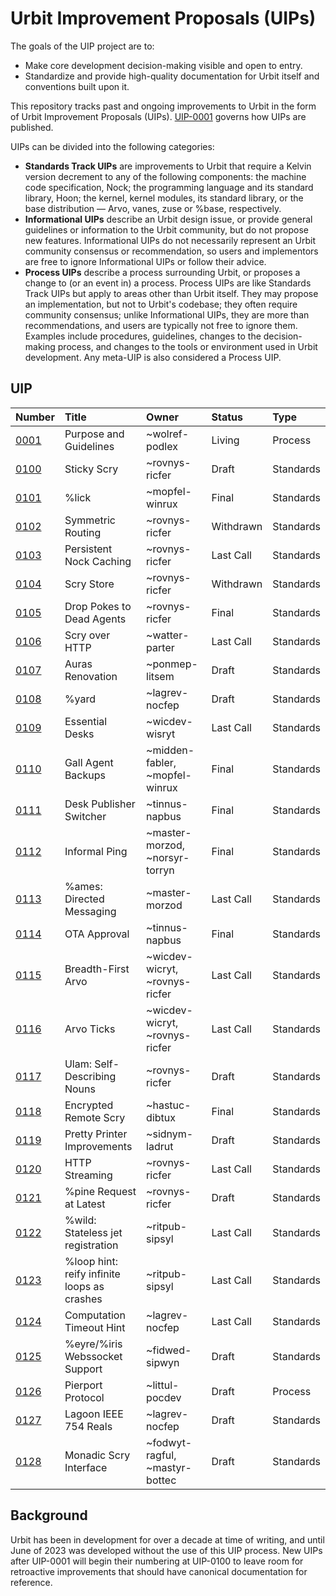 # Urbit Improvement Proposals (UIPs)

The goals of the UIP project are to:

- Make core development decision-making visible and open to entry.
- Standardize and provide high-quality documentation for Urbit itself and conventions built upon it.

This repository tracks past and ongoing improvements to Urbit in the form of Urbit Improvement Proposals (UIPs). [UIP-0001](./UIPS/UIP-0001.md) governs how UIPs are published.

UIPs can be divided into the following categories:

- **Standards Track UIPs** are improvements to Urbit that require a Kelvin version decrement to any of the following components: the machine code specification, Nock; the programming language and its standard library, Hoon; the kernel, kernel modules, its standard library, or the base distribution &mdash; Arvo, vanes, zuse or %base, respectively.
- **Informational UIPs** describe an Urbit design issue, or provide general guidelines or information to the Urbit community, but do not propose new features. Informational UIPs do not necessarily represent an Urbit community consensus or recommendation, so users and implementors are free to ignore Informational UIPs or follow their advice.
- **Process UIPs** describe a process surrounding Urbit, or proposes a change to (or an event in) a process. Process UIPs are like Standards Track UIPs but apply to areas other than Urbit itself. They may propose an implementation, but not to Urbit's codebase; they often require community consensus; unlike Informational UIPs, they are more than recommendations, and users are typically not free to ignore them. Examples include procedures, guidelines, changes to the decision-making process, and changes to the tools or environment used in Urbit development. Any meta-UIP is also considered a Process UIP.

## UIP

| Number                     | Title                     | Owner                          | Status    | Type      |
|:---------------------------|:--------------------------|:-------------------------------|:----------|:----------|
| [0001](./UIPS/UIP-0001.md) | Purpose and Guidelines    | ~wolref-podlex                 | Living    | Process   |
| [0100](./UIPS/UIP-0100.md) | Sticky Scry               | ~rovnys-ricfer                 | Draft     | Standards |
| [0101](./UIPS/UIP-0101.md) | %lick                     | ~mopfel-winrux                 | Final     | Standards |
| [0102](./UIPS/UIP-0102.md) | Symmetric Routing         | ~rovnys-ricfer                 | Withdrawn | Standards |
| [0103](./UIPS/UIP-0103.md) | Persistent Nock Caching   | ~rovnys-ricfer                 | Last Call | Standards |
| [0104](./UIPS/UIP-0104.md) | Scry Store                | ~rovnys-ricfer                 | Withdrawn | Standards |
| [0105](./UIPS/UIP-0105.md) | Drop Pokes to Dead Agents | ~rovnys-ricfer                 | Final     | Standards |
| [0106](./UIPS/UIP-0106.md) | Scry over HTTP            | ~watter-parter                 | Last Call | Standards |
| [0107](./UIPS/UIP-0107.md) | Auras Renovation          | ~ponmep-litsem                 | Draft     | Standards |
| [0108](./UIPS/UIP-0108.md) | %yard                     | ~lagrev-nocfep                 | Draft     | Standards |
| [0109](./UIPS/UIP-0109.md) | Essential Desks           | ~wicdev-wisryt                 | Last Call | Standards |
| [0110](./UIPS/UIP-0110.md) | Gall Agent Backups        | ~midden-fabler, ~mopfel-winrux | Final     | Standards |
| [0111](./UIPS/UIP-0111.md) | Desk Publisher Switcher   | ~tinnus-napbus                 | Final     | Standards |
| [0112](./UIPS/UIP-0112.md) | Informal Ping             | ~master-morzod, ~norsyr-torryn | Final     | Standards |
| [0113](./UIPS/UIP-0113.md) | %ames: Directed Messaging | ~master-morzod                 | Last Call | Standards |
| [0114](./UIPS/UIP-0114.md) | OTA Approval              | ~tinnus-napbus                 | Final     | Standards |
| [0115](./UIPS/UIP-0115.md) | Breadth-First Arvo        | ~wicdev-wicryt, ~rovnys-ricfer | Last Call | Standards |
| [0116](./UIPS/UIP-0116.md) | Arvo Ticks                | ~wicdev-wicryt, ~rovnys-ricfer | Last Call | Standards |
| [0117](./UIPS/UIP-0117.md) | Ulam: Self-Describing Nouns | ~rovnys-ricfer               | Draft     | Standards |
| [0118](./UIPS/UIP-0118.md) | Encrypted Remote Scry     | ~hastuc-dibtux                 | Final     | Standards |
| [0119](./UIPS/UIP-0119.md) | Pretty Printer Improvements | ~sidnym-ladrut               | Draft     | Standards |
| [0120](./UIPS/UIP-0120.md) | HTTP Streaming            | ~rovnys-ricfer                 | Last Call | Standards |
| [0121](./UIPS/UIP-0121.md) | %pine Request at Latest   | ~rovnys-ricfer                 | Draft     | Standards |
| [0122](./UIPS/UIP-0122.md) | %wild: Stateless jet registration | ~ritpub-sipsyl         | Last Call | Standards |
| [0123](./UIPS/UIP-0123.md) | %loop hint: reify infinite loops as crashes | ~ritpub-sipsyl | Last Call | Standards |
| [0124](./UIPS/UIP-0124.md) | Computation Timeout Hint  | ~lagrev-nocfep                 | Last Call | Standards |
| [0125](./UIPS/UIP-0125.md) | %eyre/%iris Webssocket Support | ~fidwed-sipwyn            | Draft     | Standards |
| [0126](./UIPS/UIP-0126.md) | Pierport Protocol         | ~littul-pocdev                 | Draft     | Process   |
| [0127](./UIPS/UIP-0127.md) | Lagoon IEEE 754 Reals     | ~lagrev-nocfep                 | Draft     | Standards |
| [0128](./UIPS/UIP-0128.md) | Monadic Scry Interface    | ~fodwyt-ragful, ~mastyr-bottec | Draft     | Standards |


## Background

Urbit has been in development for over a decade at time of writing, and until June of 2023 was developed without the use of this UIP process. New UIPs after UIP-0001 will begin their numbering at UIP-0100 to leave room for retroactive improvements that should have canonical documentation for reference.
